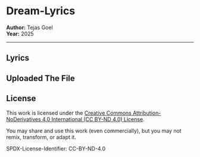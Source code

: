 # Dream-Lyrics

**Author:** Tejas Goel  
**Year:** 2025  

---

## Lyrics

Uploaded The File
---

## License
This work is licensed under the 
[Creative Commons Attribution-NoDerivatives 4.0 International (CC BY-ND 4.0) License](https://creativecommons.org/licenses/by-nd/4.0/).

You may share and use this work (even commercially), but you may not remix, transform, or adapt it.  

SPDX-License-Identifier: CC-BY-ND-4.0
